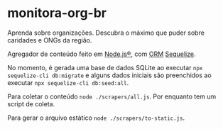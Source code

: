 # monitora-org-br

Aprenda sobre organizações. Descubra o máximo que puder sobre caridades e ONGs da região.

Agregador de conteúdo feito em [Node.js®](https://nodejs.org/), com [ORM](https://pt.wikipedia.org/wiki/Mapeamento_objeto-relacional) [Sequelize](https://sequelize.org/).

No momento, é gerada uma base de dados SQLite ao executar `npx sequelize-cli db:migrate` e alguns dados iniciais são preenchidos ao executar `npx sequelize-cli db:seed:all`.

Para coletar o conteúdo `node ./scrapers/all.js`. Por enquanto tem um script de coleta.

Para gerar o arquivo estático `node ./scrapers/to-static.js`.
